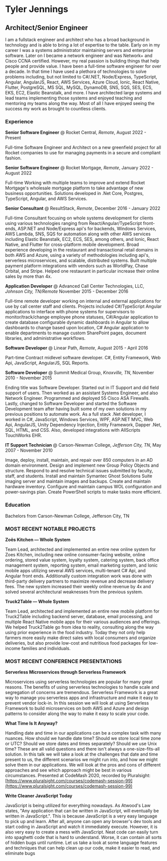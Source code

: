 # Tyler Jennings

## Architect/Senior Engineer

I am a fullstack engineer and architect who has a broad background in technology and is able to bring a lot of expertise to the table.  Early on in my career I was a systems administrator maintaining servers and enterprise software.  Later on I became a network engineer and was Network+ and Cisco CCNA certified.  However, my real passion is building things that help people and provide value.  I have been a full-time software engineer for over a decade.  In that time I have used a plethora of technologies to solve problems including, but not limited to C#/.NET, Node/Express, TypeScript, Angular, AngularJS, React, AWS Services, Azure Cloud, Ionic, React Native, Flutter, PostgreSQL, MS SQL, MySQL, DynamoDB, SNS, SQS, SES, ECS, EKS, EC2, Elastic Beanstalk, and more.  I have architected large systems and lead teams implementing those systems and enjoyed teaching and mentoring my teams along the way.  Most of all I have enjoyed seeing the success my work as brought to countless clients.

### Experience

**Senior Software Engineer** @ Rocket Central, _Remote_, August 2022 - Present

Full-time Software Engineer and Architect on a new greenfield project for all Rocket companies to use for managing payments in a secure and compliant fashion.

**Senior Software Engineer** @ Rocket Mortgage, _Remote_, January 2022 -  August 2022

Full-time Working with multiple teams to improve and extend Rocket Mortgage's wholesale mortgage platform to take advantage of new business opportunities. Solutions developed in .Net Core, Postgres, TypeScript, Angular, and AWS Services.

**Senior Consultant** @ ResultStack, _Remote_, December 2016 - January 2022

Full-time Consultant focusing on whole systems development for clients using various technologies ranging from React/Angular/TypeScript front-ends, ASP.NET and Node/Express api's for backends, Windows Services, AWS Lambda, SNS, SQS for automation along with other AWS services including Elastic Beanstalk, EC2, ECS, SES, among others, and Ionic, React Native, and Flutter for cross-platform mobile development. Broad experience developing in the restaurant and transactional retail domains in both AWS and Azure, using a variety of methodologies including api's, serverless microservices, and scalable, distributed systems.  Built multiple payment platform integrations with vendors such as WorldPay, Chase Orbital, and Stripe.  Helped one restaurant in particular increase their online sales by more than 4x.

**Application Developer** @ Advanced Call Center Technologies, LLC, _Johnson City, TN/Remote_ November 2015 - December 2016

Full-time remote developer working on internal and external applications
for use by call center staff and clients. Projects included C#/TypeScript
Angular applications to interface with phone systems for supervisors to
monitor/track/change employee phone statuses, C#/Angular application
to create database configurable dynamic dashboards in Angular to allow
dashboards to change based upon location, C# Angular application to
enable departments to manage custom SharePoint pages, document
libraries, and administrative workflows.

**Software Developer** @ Linear Path, _Remote_, August 2015 - April 2016

Part-time Contract midlevel software developer. C#, Entity Framework, Web Api, JavaScript, AngularJS, SQL Reports.

**Software Developer** @ Summit Medical Group, _Knoxville, TN_, November 2010 - November 2015

Ending title was Software Developer. Started out in IT Support and did field support of users. Then worked as an assistant Systems Engineer, and also Network Engineer. Programmed and deployed 55 Cisco ASA Firewalls. Lastly, changed to Software Developer and started the Software Development team after having built some of my own solutions in my previous positions to automate work. As a full stack .Net developer, I worked in C#, JavaScript, Windows Services, WPF, ASP.NET MVC, Web Api, AngularJS, Unity Dependency Injection, Entity Framework, Dapper .Net, SQL, HTML, and CSS. Also, developed integrations with AllScripts TouchWorks EHR.

**IT Support Technician** @ Carson-Newman College, _Jefferson City, TN_, May 2007 - November 2010

Image, deploy, install, maintain, and repair over 850 computers in an AD domain environment. Design and implement new Group Policy Objects and structure. Respond to and resolve technical issues submitted by faculty, staff, and students. Install and maintain Symantec Ghost Solutions Suite imaging server and maintain images and backups. Create and maintain hardware inventory. Configure and maintain campus WOL configuration and power-savings plan. Create PowerShell scripts to make tasks more efficient.


### Education
Bachelors from
Carson-Newman College,
Jefferson City, TN

### MOST RECENT NOTABLE PROJECTS

**Zoës Kitchen — Whole System** 

Team Lead, architected and implemented an entire new online system for Zoes Kitchen, including new online consumer-facing website, online ordering, stored value system, loyalty system, catering system, back office management system, reporting system, email marketing system, and Ionic mobile apps utilizing several AWS services, multi-tenant C# Api, and Angular front ends. Additionally custom integration work was done with third-party delivery partners to maximize revenue and decrease delivery fees. The new system increased their weekly online revenue by 4x and solved several architectural weaknesses from the previous system.

**Truck2Table — Whole System**

Team Lead, architected and implemented an entire new mobile platform for Truck2Table including backend server, database, email processing, and multiple React Native mobile apps for their various audiences and offerings. We helped Truck2Table go from idea to reality, consulting along the way using prior experience in the food industry. Today they not only help farmers more easily make direct sales with local consumers and organize deliveries, but also provide low-cost and nutritious food packages for low-income families and individuals.

### MOST RECENT CONFERENCE PRESENTATIONS

**Serverless Microservices through Serverless Framework**

Microservices using serverless technologies are popular for many great reasons. The benefits of using serverless technologies to handle scale and segregation of concerns are tremendous. Serverless Framework is a great way to manage you serverless apps and infrastructure and make it easy to prevent vendor lock-in. In this session we will look at using Serverless Framework to build microservices on both AWS and Azure and design patterns to consider along the way to make it easy to scale your code.

**What Time Is It Anyway?**

Handling date and time in our applications can be a complex task with many nuances. How should we handle date time? Should we store local time zone or UTC? Should we store dates and times separately? Should we use Unix time? These are all valid questions and there isn't always a one-size-fits-all solution. In this talk we will take a look at the challenges that date and time present to us, the different scenarios we might run into, and how we might solve them in our applications. We will look at the pros and cons of different approaches and see which approach might be best in various circumstances. Presented at CodeMash 2020, recorded by Pluralsight: [https://www.pluralsight.com/courses/codemash-session-99](https://www.pluralsight.com/courses/codemash-session-99)

**Write Cleaner JavaScript Today**

JavaScript is being utilized for everything nowadays. As Atwood's Law states, "Any application that can be written in JavaScript, will eventually be written in JavaScript.". This is because JavaScript is a very easy language to pick up and learn. After all, anyone can open any browser's dev tools and start coding in JavaScript and watch it immediately execute. However, it is also very easy to create a mess with JavaScript. Neat code can easily turn into spaghetti code that is hard to understand. Worse, it can contain all sorts of hidden bugs until runtime. Let us take a look at some language features and techniques that can help clean up our code, make it easier to read, and eliminate bugs